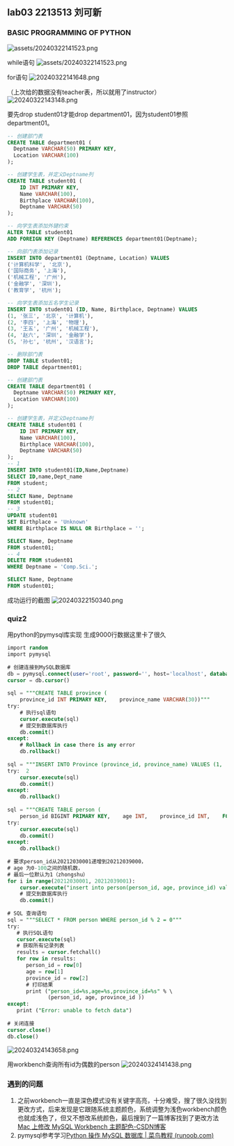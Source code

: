 ## lab03  2213513   刘可新
### BASIC PROGRAMMING OF PYTHON


![assets/20240322141523.png](assets/20240322141523.png)

while语句
![assets/20240322141523.png](assets/20240322141605.png)

for语句
![20240322141648.png](assets/20240322141648.png)

（上次给的数据没有teacher表，所以就用了instructor）
![20240322143148.png](assets/20240322143148.png)

要先drop student01才能drop department01，因为student01参照department01。
```sql
-- 创建部门表
CREATE TABLE department01 (
  Deptname VARCHAR(50) PRIMARY KEY,
  Location VARCHAR(100)
);

-- 创建学生表，并定义Deptname列
CREATE TABLE student01 (
    ID INT PRIMARY KEY,
    Name VARCHAR(100),
    Birthplace VARCHAR(100),
    Deptname VARCHAR(50)
);

-- 向学生表添加外键约束
ALTER TABLE student01
ADD FOREIGN KEY (Deptname) REFERENCES department01(Deptname);

-- 向部门表添加记录
INSERT INTO department01 (Deptname, Location) VALUES
('计算机科学', '北京'),
('国际商务', '上海'),
('机械工程', '广州'),
('金融学', '深圳'),
('教育学', '杭州');

-- 向学生表添加五名学生记录
INSERT INTO student01 (ID, Name, Birthplace, Deptname) VALUES
(1, '张三', '北京', '计算机'),
(2, '李四', '上海', '物理'),
(3, '王五', '广州', '机械工程'),
(4, '赵六', '深圳', '金融学'),
(5, '孙七', '杭州', '汉语言');

-- 删除部门表
DROP TABLE student01;
DROP TABLE department01;

```




```sql
-- 创建部门表
CREATE TABLE department01 (
  Deptname VARCHAR(50) PRIMARY KEY,
  Location VARCHAR(100)
);

-- 创建学生表，并定义Deptname列
CREATE TABLE student01 (
    ID INT PRIMARY KEY,
    Name VARCHAR(100),
    Birthplace VARCHAR(100),
    Deptname VARCHAR(50)
);
-- 1
INSERT INTO student01(ID,Name,Deptname)
SELECT ID,name,Dept_name
FROM student;
-- 2
SELECT Name, Deptname
FROM student01;
-- 3
UPDATE student01
SET Birthplace = 'Unknown'
WHERE Birthplace IS NULL OR Birthplace = '';

SELECT Name, Deptname
FROM student01;
-- 4
DELETE FROM student01
WHERE Deptname = 'Comp.Sci.';

SELECT Name, Deptname
FROM student01;

```
成功运行的截图
![20240322150340.png](assets/20240322150340.png)


### quiz2
用python的pymysql库实现
生成9000行数据这里卡了很久

```sql
import random  
import pymysql  
  
# 创建连接到MySQL数据库  
db = pymysql.connect(user='root', password='', host='localhost', database='schema1')  
cursor = db.cursor()  
  
sql = """CREATE TABLE province (    
    province_id INT PRIMARY KEY,    province_name VARCHAR(30))"""  
try:  
    # 执行sql语句  
    cursor.execute(sql)  
    # 提交到数据库执行  
    db.commit()  
except:  
    # Rollback in case there is any error  
    db.rollback()  
  
sql = """INSERT INTO Province (province_id, province_name) VALUES (1, 'ZhongShu'),(2, 'HeBei'),(3,'TianJin')"""  
try:  2
    cursor.execute(sql)  
    db.commit()  
except:  
    db.rollback()  
  
sql = """CREATE TABLE person (    
    person_id BIGINT PRIMARY KEY,    age INT,    province_id INT,    FOREIGN KEY (province_id) REFERENCES Province(province_id))"""  
try:  
    cursor.execute(sql)  
    db.commit()  
except:  
    db.rollback()  
  
# 要求person_id从20212030001递增到20212039000，  
# age 为0-100之间的随机数，  
# 最后一位默认为1（zhongshu）  
for i in range(20212030001, 20212039001):  
    cursor.execute("insert into person(person_id, age, province_id) values(%s, %s, 1)", (i, random.randint(0, 100)))  
    # 提交到数据库执行  
    db.commit()  
  
# SQL 查询语句  
sql = """SELECT * FROM person WHERE person_id % 2 = 0"""  
try:  
   # 执行SQL语句  
   cursor.execute(sql)  
   # 获取所有记录列表  
   results = cursor.fetchall()  
   for row in results:  
      person_id = row[0]  
      age = row[1]  
      province_id = row[2]  
      # 打印结果  
      print ("person_id=%s,age=%s,province_id=%s" % \  
             (person_id, age, province_id ))  
except:  
   print ("Error: unable to fetch data")  
  
# 关闭连接  
cursor.close()  
db.close()
```

![20240324143658.png](assets/20240324143658.png)

用workbench查询所有id为偶数的person
![20240324141438.png](assets/20240324141438.png)


### 遇到的问题
1. 之前workbench一直是深色模式没有关键字高亮，十分难受，搜了很久没找到更改方式，后来发现是它跟随系统主题颜色，系统调整为浅色workbench颜色也就成浅色了，但又不想改系统颜色，最后搜到了一篇博客找到了更改方法[Mac 上修改 MySQL Workbench 主题配色-CSDN博客](https://blog.csdn.net/qq_35752021/article/details/106677297)
2. pymysql参考学习[Python 操作 MySQL 数据库 | 菜鸟教程 (runoob.com)](https://www.runoob.com/python/python-mysql.html)

